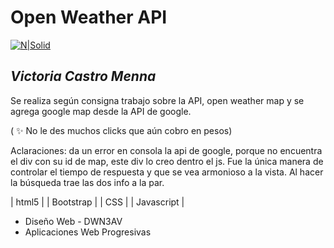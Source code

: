 # Open Weather API

[![N|Solid](https://upload.wikimedia.org/wikipedia/commons/thumb/f/f6/OpenWeather-Logo.jpg/120px-OpenWeather-Logo.jpg)](https://openweathermap-delta.vercel.app/)

## _Victoria Castro Menna_


Se realiza según consigna trabajo sobre la API, open weather map y se agrega google map desde la API de google. 

( ✨ No le des muchos clicks que aún cobro en pesos)

Aclaraciones: da un error en consola la api de google, porque no encuentra el div con su id de map, este div lo creo dentro el js. Fue la única manera de controlar el tiempo de respuesta y que se vea armonioso a la vista. Al hacer la búsqueda trae las dos info a la par. 


| html5 | | Bootstrap | | CSS | | Javascript | 

- Diseño Web - DWN3AV 
- Aplicaciones Web Progresivas
